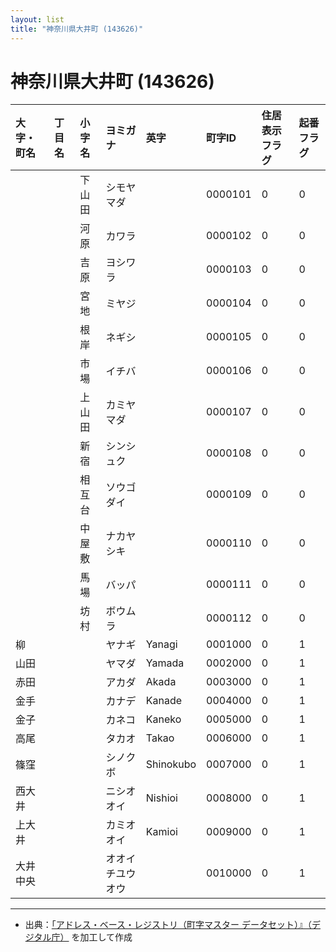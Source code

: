 ```yaml
---
layout: list
title: "神奈川県大井町 (143626)"
---
```


# 神奈川県大井町 (143626)

| 大字・町名 | 丁目名 | 小字名 | ヨミガナ | 英字 | 町字ID | 住居表示フラグ | 起番フラグ |
|:---|:---|:---|:---|:---|:---|:---|:---|
|  |  | 下山田 |   シモヤマダ |  | 0000101 | 0 | 0 |
|  |  | 河原 |   カワラ |  | 0000102 | 0 | 0 |
|  |  | 吉原 |   ヨシワラ |  | 0000103 | 0 | 0 |
|  |  | 宮地 |   ミヤジ |  | 0000104 | 0 | 0 |
|  |  | 根岸 |   ネギシ |  | 0000105 | 0 | 0 |
|  |  | 市場 |   イチバ |  | 0000106 | 0 | 0 |
|  |  | 上山田 |   カミヤマダ |  | 0000107 | 0 | 0 |
|  |  | 新宿 |   シンシュク |  | 0000108 | 0 | 0 |
|  |  | 相互台 |   ソウゴダイ |  | 0000109 | 0 | 0 |
|  |  | 中屋敷 |   ナカヤシキ |  | 0000110 | 0 | 0 |
|  |  | 馬場 |   バッパ |  | 0000111 | 0 | 0 |
|  |  | 坊村 |   ボウムラ |  | 0000112 | 0 | 0 |
| 柳 |  |  | ヤナギ   | Yanagi | 0001000 | 0 | 1 |
| 山田 |  |  | ヤマダ   | Yamada | 0002000 | 0 | 1 |
| 赤田 |  |  | アカダ   | Akada | 0003000 | 0 | 1 |
| 金手 |  |  | カナデ   | Kanade | 0004000 | 0 | 1 |
| 金子 |  |  | カネコ   | Kaneko | 0005000 | 0 | 1 |
| 高尾 |  |  | タカオ   | Takao | 0006000 | 0 | 1 |
| 篠窪 |  |  | シノクボ   | Shinokubo | 0007000 | 0 | 1 |
| 西大井 |  |  | ニシオオイ   | Nishioi | 0008000 | 0 | 1 |
| 上大井 |  |  | カミオオイ   | Kamioi | 0009000 | 0 | 1 |
| 大井中央 |  |  | オオイチユウオウ   |  | 0010000 | 0 | 1 |

---

- 出典：[「アドレス・ベース・レジストリ（町字マスター データセット）』（デジタル庁）](https://www.digital.go.jp/policies/base_registry_address/) を加工して作成